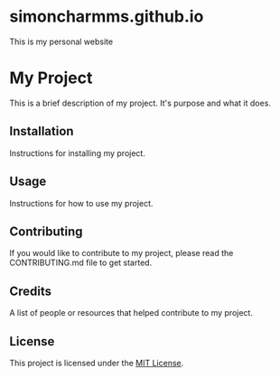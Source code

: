 # simoncharmms.github.io
This is my personal website

# My Project

This is a brief description of my project. It's purpose and what it does.

## Installation

Instructions for installing my project.

## Usage

Instructions for how to use my project.

## Contributing

If you would like to contribute to my project, please read the CONTRIBUTING.md file to get started.

## Credits

A list of people or resources that helped contribute to my project.

## License

This project is licensed under the [MIT License](https://opensource.org/licenses/MIT).

